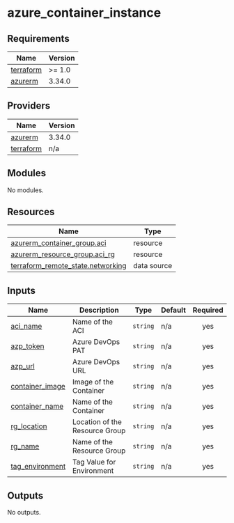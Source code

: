 # azure_container_instance

<!-- BEGINNING OF PRE-COMMIT-TERRAFORM DOCS HOOK -->
## Requirements

| Name | Version |
|------|---------|
| <a name="requirement_terraform"></a> [terraform](#requirement\_terraform) | >= 1.0 |
| <a name="requirement_azurerm"></a> [azurerm](#requirement\_azurerm) | 3.34.0 |

## Providers

| Name | Version |
|------|---------|
| <a name="provider_azurerm"></a> [azurerm](#provider\_azurerm) | 3.34.0 |
| <a name="provider_terraform"></a> [terraform](#provider\_terraform) | n/a |

## Modules

No modules.

## Resources

| Name | Type |
|------|------|
| [azurerm_container_group.aci](https://registry.terraform.io/providers/hashicorp/azurerm/3.34.0/docs/resources/container_group) | resource |
| [azurerm_resource_group.aci_rg](https://registry.terraform.io/providers/hashicorp/azurerm/3.34.0/docs/resources/resource_group) | resource |
| [terraform_remote_state.networking](https://registry.terraform.io/providers/hashicorp/terraform/latest/docs/data-sources/remote_state) | data source |

## Inputs

| Name | Description | Type | Default | Required |
|------|-------------|------|---------|:--------:|
| <a name="input_aci_name"></a> [aci\_name](#input\_aci\_name) | Name of the ACI | `string` | n/a | yes |
| <a name="input_azp_token"></a> [azp\_token](#input\_azp\_token) | Azure DevOps PAT | `string` | n/a | yes |
| <a name="input_azp_url"></a> [azp\_url](#input\_azp\_url) | Azure DevOps URL | `string` | n/a | yes |
| <a name="input_container_image"></a> [container\_image](#input\_container\_image) | Image of the Container | `string` | n/a | yes |
| <a name="input_container_name"></a> [container\_name](#input\_container\_name) | Name of the Container | `string` | n/a | yes |
| <a name="input_rg_location"></a> [rg\_location](#input\_rg\_location) | Location of the Resource Group | `string` | n/a | yes |
| <a name="input_rg_name"></a> [rg\_name](#input\_rg\_name) | Name of the Resource Group | `string` | n/a | yes |
| <a name="input_tag_environment"></a> [tag\_environment](#input\_tag\_environment) | Tag Value for Environment | `string` | n/a | yes |

## Outputs

No outputs.
<!-- END OF PRE-COMMIT-TERRAFORM DOCS HOOK -->
